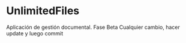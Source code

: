 # UnlimitedFiles
Aplicación de gestión documental. Fase Beta
Cualquier cambio, hacer update y luego commit
